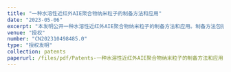 ```yaml
---
title: "一种水溶性近红外AIE聚合物纳米粒子的制备方法和应用"
date: "2023-05-06"
excerpt: "本发明公开一种水溶性近红外AIE聚合物纳米粒子的制备方法和应用。制备方法包括以下步骤：将AIE分子和水溶性高分子聚合物溶于与水互溶的挥发性有机溶剂中，得到有机相溶液；在室温下，将有机相溶液在超声和混合搅拌条件下加至去离子水溶液中，超声结束后，挥发性有机溶剂在避光通风条件下除去，得到AIE聚合物纳米粒子溶液，过滤得到水溶性近红外AIE聚合物纳米粒子。本发明制备的水溶性近红外AIE聚合物纳米粒子具有粒径均一、光稳定性好、重复性好、可规模化生产等优点，在生物活体荧光成像领域有良好的应用前景。"
venue: "授权"
number: "CN202310498485.0"
type: "授权发明"
collection: patents
paperurl: /files/pdf/Patents-一种水溶性近红外AIE聚合物纳米粒子的制备方法和应用.pdf
---
```



